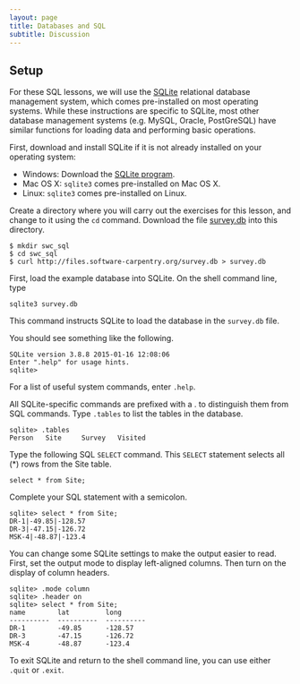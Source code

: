 ```yaml
---
layout: page
title: Databases and SQL
subtitle: Discussion
---
```


## Setup

For these SQL lessons, 
we will use the [SQLite](https://www.sqlite.org/) relational database management system, 
which comes pre-installed on most operating systems. 
While these instructions are specific to SQLite,
most other database management systems
(e.g. MySQL, Oracle, PostGreSQL)
have similar functions for loading data and performing basic operations.


First, download and install SQLite if it is not already installed on your operating system:

* Windows: Download the [SQLite program](http://www.sqlite.org/download.html).
* Mac OS X: <code>sqlite3</code> comes pre-installed on Mac OS X.
* Linux: <code>sqlite3</code> comes pre-installed on Linux.

Create a directory where you will carry out the exercises for this lesson, and
change to it using the <code>cd</code> command. Download the file [survey.db](http://files.software-carpentry.org/survey.db) into this
directory.

    $ mkdir swc_sql 
    $ cd swc_sql
    $ curl http://files.software-carpentry.org/survey.db > survey.db


First, load the example database into SQLite. 
On the shell command line, type

    sqlite3 survey.db

This command instructs SQLite to load the database in the `survey.db` file.

You should see something like the following.

    SQLite version 3.8.8 2015-01-16 12:08:06
    Enter ".help" for usage hints.
    sqlite>

For a list of useful system commands, enter <code>.help</code>.

All SQLite-specific commands are prefixed with a . to distinguish them from SQL commands. 
Type <code>.tables</code> to list the tables in the database. 

    sqlite> .tables
    Person   Site     Survey   Visited


Type the following SQL <code>SELECT</code> command. 
This <code>SELECT</code> statement selects all (*) rows from the Site table.

<code>select * from Site;</code>

Complete your SQL statement with a semicolon.

    sqlite> select * from Site;
    DR-1|-49.85|-128.57
    DR-3|-47.15|-126.72
    MSK-4|-48.87|-123.4

You can change some SQLite settings to make the output easier to read. 
First, 
set the output mode to display left-aligned columns. 
Then turn on the display of column headers.

    sqlite> .mode column
    sqlite> .header on
    sqlite> select * from Site;
    name        lat         long
    ----------  ----------  ----------
    DR-1        -49.85      -128.57
    DR-3        -47.15      -126.72
    MSK-4       -48.87      -123.4


To exit SQLite and return to the shell command line, 
you can use either `.quit` or `.exit`.



